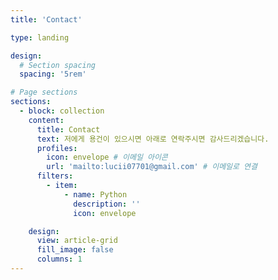 ```yaml
---
title: 'Contact'

type: landing

design:
  # Section spacing
  spacing: '5rem'

# Page sections
sections:
  - block: collection
    content:
      title: Contact
      text: 저에게 용건이 있으시면 아래로 연락주시면 감사드리겠습니다.
      profiles:
        icon: envelope # 이메일 아이콘
        url: 'mailto:lucii07701@gmail.com' # 이메일로 연결
      filters:
        - item:
            - name: Python
              description: ''
              icon: envelope

    design:
      view: article-grid
      fill_image: false
      columns: 1
---
```

